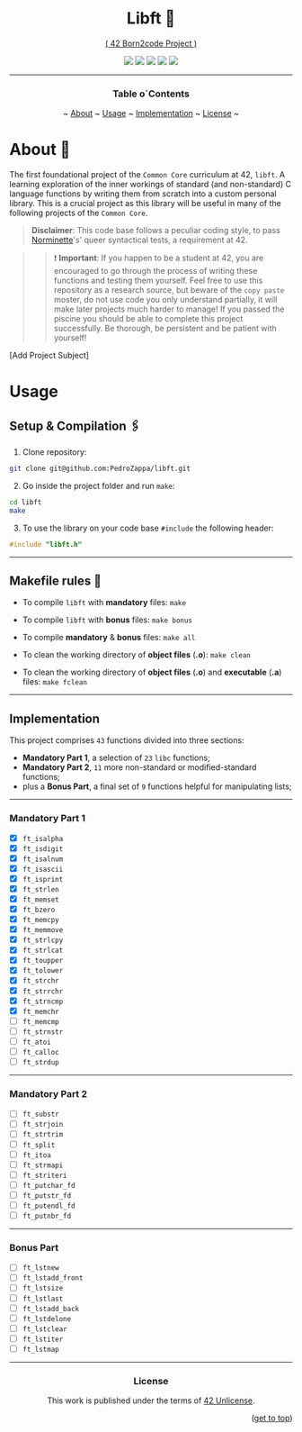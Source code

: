 <a name="readme-top"></a>
<div align="center">
<h1>Libft 📔</h1>

<a href="https://github.com/42School" target="_blank">
	<p>( 42 Born2code Project )</p>
</a>
<p>
    <img src="https://img.shields.io/badge/score-...%20%2F%20100-success?style=for-the-badge" />
    <img src="https://img.shields.io/github/repo-size/PedroZappa/libft?style=for-the-badge&logo=github">
    <img src="https://img.shields.io/github/languages/count/PedroZappa/libft?style=for-the-badge&logo=" />
    <img src="https://img.shields.io/github/languages/top/PedroZappa/libft?style=for-the-badge" />
    <img src="https://img.shields.io/github/last-commit/PedroZappa/libft?style=for-the-badge" />
</p>

___

<h3 align=center>Table o´Contents</h3>
	<p>
		~
		<a href="#about">About</a> ~
		<a href="#usage">Usage</a> ~
		<a href="#implementation">Implementation</a> ~
		<a href="#license">License</a> ~
	</p>
<div/>



<div align=left>

# About 📌

The first foundational project of the `Common Core` curriculum at 42, `libft`. A learning exploration of the inner workings of standard (and non-standard) C language functions by writing them from scratch into a custom personal library. This is a crucial project as this library will be useful in many of the following projects of the `Common Core`.

> **Disclaimer**: This code base follows a peculiar coding style, to pass [Norminette](https://github.com/42School/norminette)'s' queer syntactical tests, a requirement at 42.

>> ❗ **Important**: If you happen to be a student at 42, you are encouraged to go through the process of writing these functions and testing them yourself. Feel free to use this repository as a research source, but beware of the `copy paste` moster, do not use code you only understand partially, it will make later projects much harder to manage! If you passed the piscine you should be able to complete this project successfully. Be thorough, be persistent and be patient with yourself!

[Add Project Subject]

# Usage

## Setup & Compilation 🖇️

1. Clone repository:

```sh
git clone git@github.com:PedroZappa/libft.git
```

2. Go inside the project folder and run `make`:

```sh
cd libft
make
```

3. To use the library on your code base `#include` the following header:

```c
#include "libft.h"
```

___
## Makefile rules 📃

- To compile `libft` with **mandatory** files: `make`

- To compile `libft` with **bonus** files: `make bonus`

- To compile **mandatory** & **bonus** files: `make all`

- To clean the working directory of **object files** (**.o**): `make clean`

- To clean the working directory of **object files** (**.o**) and **executable** (**.a**) files: `make fclean`

___
## Implementation

This project comprises `43` functions divided into three sections:
- **Mandatory Part 1**, a selection of `23` `libc` functions;
- **Mandatory Part 2**, `11` more non-standard or modified-standard functions;
- plus a **Bonus Part**, a final set of `9` functions helpful for manipulating lists;

___
### Mandatory Part 1

- [x] `ft_isalpha`
- [x] `ft_isdigit`
- [x] `ft_isalnum`
- [x] `ft_isascii`
- [x] `ft_isprint`
- [x] `ft_strlen`
- [x] `ft_memset`
- [x] `ft_bzero`
- [x] `ft_memcpy`
- [x] `ft_memmove`
- [x] `ft_strlcpy`
- [x] `ft_strlcat`
- [x] `ft_toupper`
- [x] `ft_tolower`
- [x] `ft_strchr`
- [x] `ft_strrchr`
- [x] `ft_strncmp`
- [x] `ft_memchr`
- [ ] `ft_memcmp`
- [ ] `ft_strnstr`
- [ ] `ft_atoi`
- [ ] `ft_calloc`
- [ ] `ft_strdup`

___

### Mandatory Part 2

- [ ] `ft_substr`
- [ ] `ft_strjoin`
- [ ] `ft_strtrim`
- [ ] `ft_split`
- [ ] `ft_itoa`
- [ ] `ft_strmapi`
- [ ] `ft_striteri`
- [ ] `ft_putchar_fd`
- [ ] `ft_putstr_fd`
- [ ] `ft_putendl_fd`
- [ ] `ft_putnbr_fd`

___
### Bonus Part

- [ ] `ft_lstnew`
- [ ] `ft_lstadd_front`
- [ ] `ft_lstsize`
- [ ] `ft_lstlast`
- [ ] `ft_lstadd_back`
- [ ] `ft_lstdelone`
- [ ] `ft_lstclear`
- [ ] `ft_lstiter`
- [ ] `ft_lstmap`

</div>

___

### License

This work is published under the terms of <a href="https://github.com/PedroZappa/libft/blob/master/LICENSE">42 Unlicense</a>.

<p align="right">(<a href="#readme-top">get to top</a>)</p>
